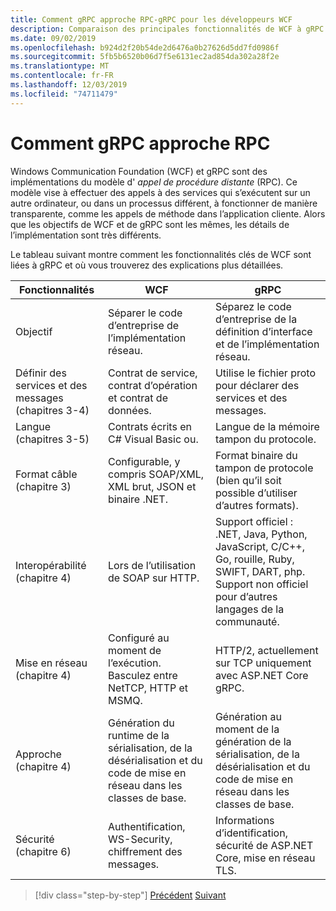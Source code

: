 ```yaml
---
title: Comment gRPC approche RPC-gRPC pour les développeurs WCF
description: Comparaison des principales fonctionnalités de WCF à gRPC.
ms.date: 09/02/2019
ms.openlocfilehash: b924d2f20b54de2d6476a0b27626d5dd7fd0986f
ms.sourcegitcommit: 5fb5b6520b06d7f5e6131ec2ad854da302a28f2e
ms.translationtype: MT
ms.contentlocale: fr-FR
ms.lasthandoff: 12/03/2019
ms.locfileid: "74711479"
---
```

# <a name="how-grpc-approaches-rpc"></a>Comment gRPC approche RPC

Windows Communication Foundation (WCF) et gRPC sont des implémentations du modèle d' *appel de procédure distante* (RPC). Ce modèle vise à effectuer des appels à des services qui s’exécutent sur un autre ordinateur, ou dans un processus différent, à fonctionner de manière transparente, comme les appels de méthode dans l’application cliente. Alors que les objectifs de WCF et de gRPC sont les mêmes, les détails de l’implémentation sont très différents.

Le tableau suivant montre comment les fonctionnalités clés de WCF sont liées à gRPC et où vous trouverez des explications plus détaillées.

| Fonctionnalités | WCF | gRPC |
| -------- | --- | ---- |
| Objectif | Séparer le code d’entreprise de l’implémentation réseau. | Séparez le code d’entreprise de la définition d’interface et de l’implémentation réseau. |
| Définir des services et des messages (chapitres 3-4)  | Contrat de service, contrat d’opération et contrat de données. | Utilise le fichier proto pour déclarer des services et des messages. |
| Langue (chapitres 3-5) | Contrats écrits en C# Visual Basic ou. | Langue de la mémoire tampon du protocole. |
| Format câble (chapitre 3) | Configurable, y compris SOAP/XML, XML brut, JSON et binaire .NET. | Format binaire du tampon de protocole (bien qu’il soit possible d’utiliser d’autres formats).
| Interopérabilité (chapitre 4) | Lors de l’utilisation de SOAP sur HTTP. | Support officiel : .NET, Java, Python, JavaScript, C/C++, Go, rouille, Ruby, SWIFT, DART, php. Support non officiel pour d’autres langages de la communauté. |
| Mise en réseau (chapitre 4) | Configuré au moment de l’exécution. Basculez entre NetTCP, HTTP et MSMQ. | HTTP/2, actuellement sur TCP uniquement avec ASP.NET Core gRPC. |
| Approche (chapitre 4) | Génération du runtime de la sérialisation, de la désérialisation et du code de mise en réseau dans les classes de base. | Génération au moment de la génération de la sérialisation, de la désérialisation et du code de mise en réseau dans les classes de base. |
| Sécurité (chapitre 6) | Authentification, WS-Security, chiffrement des messages. | Informations d’identification, sécurité de ASP.NET Core, mise en réseau TLS. |

>[!div class="step-by-step"]
>[Précédent](grpc-overview.md)
>[Suivant](interface-definition-language.md)
